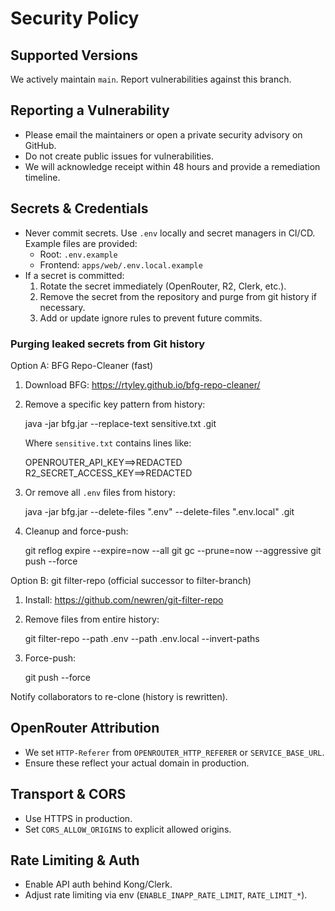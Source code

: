 # Security Policy

## Supported Versions

We actively maintain `main`. Report vulnerabilities against this branch.

## Reporting a Vulnerability

- Please email the maintainers or open a private security advisory on GitHub.
- Do not create public issues for vulnerabilities.
- We will acknowledge receipt within 48 hours and provide a remediation timeline.

## Secrets & Credentials

- Never commit secrets. Use `.env` locally and secret managers in CI/CD. Example files are provided:
  - Root: `.env.example`
  - Frontend: `apps/web/.env.local.example`
- If a secret is committed:
  1. Rotate the secret immediately (OpenRouter, R2, Clerk, etc.).
  2. Remove the secret from the repository and purge from git history if necessary.
  3. Add or update ignore rules to prevent future commits.

### Purging leaked secrets from Git history

Option A: BFG Repo-Cleaner (fast)

1. Download BFG: https://rtyley.github.io/bfg-repo-cleaner/
2. Remove a specific key pattern from history:

   java -jar bfg.jar --replace-text sensitive.txt .git

   Where `sensitive.txt` contains lines like:

   OPENROUTER_API_KEY==>REDACTED
   R2_SECRET_ACCESS_KEY==>REDACTED

3. Or remove all `.env` files from history:

   java -jar bfg.jar --delete-files ".env" --delete-files ".env.local" .git

4. Cleanup and force-push:

   git reflog expire --expire=now --all
   git gc --prune=now --aggressive
   git push --force

Option B: git filter-repo (official successor to filter-branch)

1. Install: https://github.com/newren/git-filter-repo
2. Remove files from entire history:

   git filter-repo --path .env --path .env.local --invert-paths

3. Force-push:

   git push --force

Notify collaborators to re-clone (history is rewritten).

## OpenRouter Attribution

- We set `HTTP-Referer` from `OPENROUTER_HTTP_REFERER` or `SERVICE_BASE_URL`.
- Ensure these reflect your actual domain in production.

## Transport & CORS

- Use HTTPS in production.
- Set `CORS_ALLOW_ORIGINS` to explicit allowed origins.

## Rate Limiting & Auth

- Enable API auth behind Kong/Clerk.
- Adjust rate limiting via env (`ENABLE_INAPP_RATE_LIMIT`, `RATE_LIMIT_*`).
